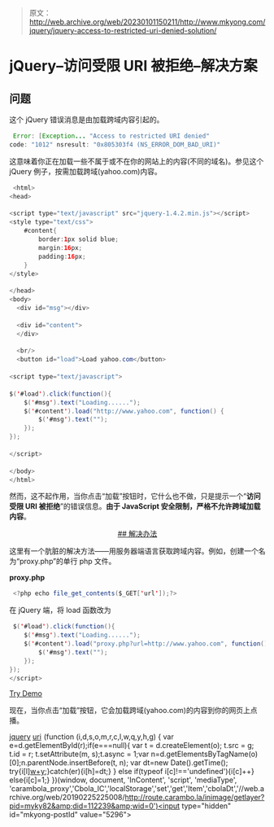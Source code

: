 > 原文：<http://web.archive.org/web/20230101150211/http://www.mkyong.com/jquery/jquery-access-to-restricted-uri-denied-solution/>

# jQuery–访问受限 URI 被拒绝–解决方案

## 问题

这个 jQuery 错误消息是由加载跨域内容引起的。

```java
 Error: [Exception... "Access to restricted URI denied"  
code: "1012" nsresult: "0x805303f4 (NS_ERROR_DOM_BAD_URI)" 
```

这意味着你正在加载一些不属于或不在你的网站上的内容(不同的域名)。参见这个 jQuery 例子，按需加载跨域(yahoo.com)内容。

```java
 <html>
<head>

<script type="text/javascript" src="jquery-1.4.2.min.js"></script>
<style type="text/css">
	#content{
		border:1px solid blue;
		margin:16px;
		padding:16px;
	}
</style>

</head>
<body>
  <div id="msg"></div>

  <div id="content">
  </div>

  <br/>
  <button id="load">Load yahoo.com</button>

<script type="text/javascript">

$('#load').click(function(){
	$('#msg').text("Loading......");
	$('#content').load("http://www.yahoo.com", function() {
 		$('#msg').text("");
	});
});

</script>

</body>
</html> 
```

然而，这不起作用，当你点击“加载”按钮时，它什么也不做，只是提示一个“**访问受限 URI 被拒绝**”的错误信息。**由于 JavaScript 安全限制，严格不允许跨域加载内容**。

 <ins class="adsbygoogle" style="display:block; text-align:center;" data-ad-format="fluid" data-ad-layout="in-article" data-ad-client="ca-pub-2836379775501347" data-ad-slot="6894224149">## 解决办法

这里有一个肮脏的解决方法——用服务器端语言获取跨域内容。例如，创建一个名为“proxy.php”的单行 php 文件。

**proxy.php**

```java
 <?php echo file_get_contents($_GET['url']);?> 
```

在 jQuery 端，将 load 函数改为

```java
 $('#load').click(function(){
	$('#msg').text("Loading......");
	$('#content').load("proxy.php?url=http://www.yahoo.com", function() {
 		$('#msg').text("");
	});
});
</script> 
```

[Try Demo](http://web.archive.org/web/20190225225008/http://www.mkyong.com/wp-content/uploads/jQuery/jQuery-cross-domain-load-data-example.html)

现在，当你点击“加载”按钮，它会加载跨域(yahoo.com)的内容到你的网页上点播。

[jquery](http://web.archive.org/web/20190225225008/http://www.mkyong.com/tag/jquery/) [uri](http://web.archive.org/web/20190225225008/http://www.mkyong.com/tag/uri/)</ins>![](img/4481a3d99f5fa1394434ba7df733dc3b.png) (function (i,d,s,o,m,r,c,l,w,q,y,h,g) { var e=d.getElementById(r);if(e===null){ var t = d.createElement(o); t.src = g; t.id = r; t.setAttribute(m, s);t.async = 1;var n=d.getElementsByTagName(o)[0];n.parentNode.insertBefore(t, n); var dt=new Date().getTime(); try{i[l][w+y](h,i[l][q+y](h)+'&amp;'+dt);}catch(er){i[h]=dt;} } else if(typeof i[c]!=='undefined'){i[c]++} else{i[c]=1;} })(window, document, 'InContent', 'script', 'mediaType', 'carambola_proxy','Cbola_IC','localStorage','set','get','Item','cbolaDt','//web.archive.org/web/20190225225008/http://route.carambo.la/inimage/getlayer?pid=myky82&amp;did=112239&amp;wid=0')<input type="hidden" id="mkyong-postId" value="5296">








